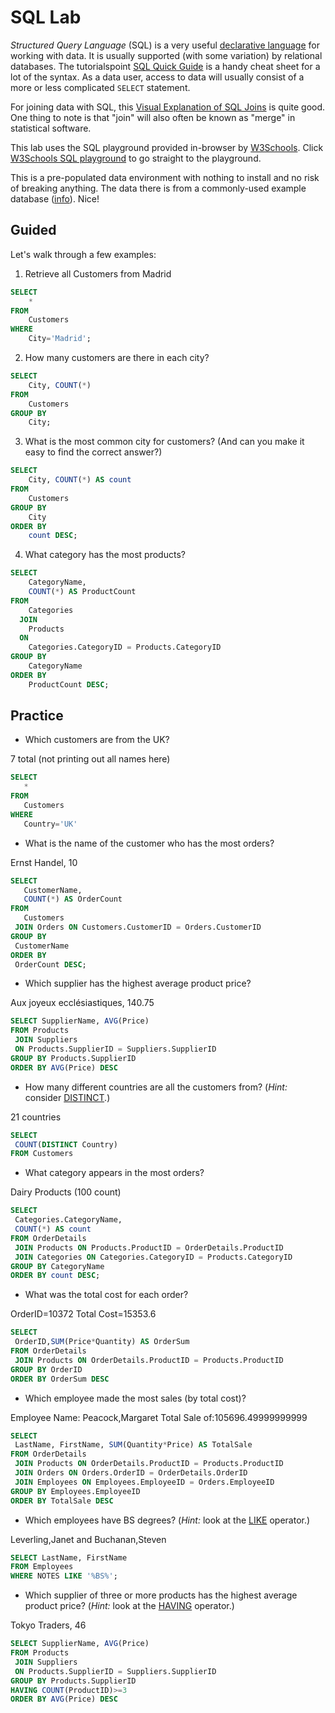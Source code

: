 # SQL Lab

_Structured Query Language_ (SQL) is a very useful [declarative language](http://en.wikipedia.org/wiki/Declarative_programming) for working with data. It is usually supported (with some variation) by relational databases. The tutorialspoint [SQL Quick Guide](http://www.tutorialspoint.com/sql/sql-quick-guide.htm) is a handy cheat sheet for a lot of the syntax. As a data user, access to data will usually consist of a more or less complicated `SELECT` statement.

For joining data with SQL, this [Visual Explanation of SQL Joins](http://blog.codinghorror.com/a-visual-explanation-of-sql-joins/) is quite good. One thing to note is that "join" will also often be known as "merge" in statistical software.

This lab uses the SQL playground provided in-browser by [W3Schools](http://www.w3schools.com/). Click [W3Schools SQL playground](http://www.w3schools.com/sql/trysql.asp?filename=trysql_select_all) to go straight to the playground.

This is a pre-populated data environment with nothing to install and no risk of breaking anything. The data there is from a commonly-used example database ([info](http://northwinddatabase.codeplex.com/)). Nice!


## Guided

Let's walk through a few examples:

1) Retrieve all Customers from Madrid

```sql
SELECT
    * 
FROM
    Customers
WHERE
    City='Madrid';
```

2) How many customers are there in each city?

```sql
SELECT
    City, COUNT(*)
FROM
    Customers
GROUP BY
    City;
```

3) What is the most common city for customers? (And can you make it easy to find the correct answer?)

```sql
SELECT
    City, COUNT(*) AS count 
FROM
    Customers 
GROUP BY
    City 
ORDER BY
    count DESC;
```

4) What category has the most products?

```sql
SELECT
    CategoryName,
    COUNT(*) AS ProductCount
FROM
    Categories
  JOIN
    Products
  ON
    Categories.CategoryID = Products.CategoryID
GROUP BY
    CategoryName
ORDER BY 
    ProductCount DESC;
```


## Practice

 * Which customers are from the UK?
 
 7 total (not printing out all names here)
 ```sql
 SELECT
	*
FROM
	Customers
WHERE
	Country='UK'
```
 * What is the name of the customer who has the most orders?

Ernst Handel,	10
 ```sql
SELECT
	CustomerName,
    COUNT(*) AS OrderCount
FROM
    Customers
  JOIN Orders ON Customers.CustomerID = Orders.CustomerID
GROUP BY
  CustomerName
ORDER BY
  OrderCount DESC;
```
 * Which supplier has the highest average product price?

 Aux joyeux ecclésiastiques,	140.75
 ```sql
SELECT SupplierName, AVG(Price)
FROM Products
  JOIN Suppliers 
  ON Products.SupplierID = Suppliers.SupplierID
GROUP BY Products.SupplierID
ORDER BY AVG(Price) DESC
 ```
 * How many different countries are all the customers from? (*Hint:* consider [DISTINCT](http://www.w3schools.com/sql/sql_distinct.asp).)

 21 countries
 ```sql
 SELECT 
  COUNT(DISTINCT Country)
FROM Customers
 ```
 * What category appears in the most orders?
 
 Dairy Products (100 count)
 ```sql
 SELECT
  Categories.CategoryName,
  COUNT(*) AS count
FROM OrderDetails
  JOIN Products ON Products.ProductID = OrderDetails.ProductID
  JOIN Categories ON Categories.CategoryID = Products.CategoryID
GROUP BY CategoryName
ORDER BY count DESC;
 ```
 * What was the total cost for each order?

 OrderID=10372	Total Cost=15353.6
 ```sql
SELECT 
  OrderID,SUM(Price*Quantity) AS OrderSum
FROM OrderDetails
  JOIN Products ON OrderDetails.ProductID = Products.ProductID
GROUP BY OrderID
ORDER BY OrderSum DESC
 ```
 * Which employee made the most sales (by total cost)?

 Employee Name: Peacock,Margaret	Total Sale of:105696.49999999999
 ```sql
 SELECT 
  LastName, FirstName, SUM(Quantity*Price) AS TotalSale
FROM OrderDetails
  JOIN Products ON OrderDetails.ProductID = Products.ProductID
  JOIN Orders ON Orders.OrderID = OrderDetails.OrderID
  JOIN Employees ON Employees.EmployeeID = Orders.EmployeeID
GROUP BY Employees.EmployeeID
ORDER BY TotalSale DESC
 ```
 * Which employees have BS degrees? (*Hint:* look at the [LIKE](http://www.w3schools.com/sql/sql_like.asp) operator.)

Leverling,Janet and Buchanan,Steven
 ```sql
 SELECT LastName, FirstName
FROM Employees
WHERE NOTES LIKE '%BS%';
 ```
 * Which supplier of three or more products has the highest average product price? (*Hint:* look at the [HAVING](http://www.w3schools.com/sql/sql_having.asp) operator.)

 Tokyo Traders,	46
 ```sql
 SELECT SupplierName, AVG(Price)
FROM Products
  JOIN Suppliers 
  ON Products.SupplierID = Suppliers.SupplierID
GROUP BY Products.SupplierID
HAVING COUNT(ProductID)>=3
ORDER BY AVG(Price) DESC
 ```
